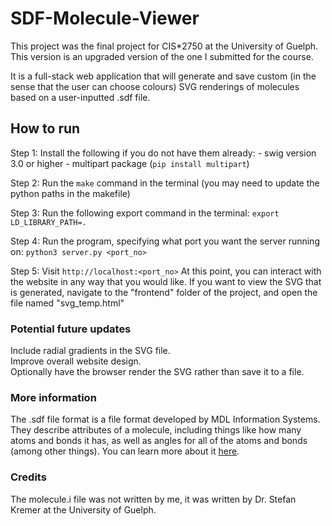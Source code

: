 # SDF-Molecule-Viewer

This project was the final project for CIS*2750 at the University of Guelph. 
This version is an upgraded version of the one I submitted for the course. 

It is a full-stack web application that will generate and save custom (in the sense that the user can choose colours) SVG renderings of molecules based on a user-inputted .sdf file. 

## How to run

Step 1:
    Install the following if you do not have them already:
    - swig version 3.0 or higher
    - multipart package (```pip install multipart```)

Step 2:
    Run the ```make``` command in the terminal (you may need to update the python paths in the makefile)

Step 3:
    Run the following export command in the terminal:
       ```export LD_LIBRARY_PATH=.```

Step 4:
    Run the program, specifying what port you want the server running on:
    ```python3 server.py <port_no>```

Step 5:
    Visit ```http://localhost:<port_no>``` 
At this point, you can interact with the website in any way that you would like. If you want to view the SVG that is generated, navigate to the "frontend" folder of the project, and open the file named "svg_temp.html"


### Potential future updates
Include radial gradients in the SVG file. <br>
Improve overall website design. <br>
Optionally have the browser render the SVG rather than save it to a file. <br>


### More information
The .sdf file format is a file format developed by MDL Information Systems. They describe attributes of a molecule, including things like how many atoms and bonds it has, as well as angles for all of the atoms and bonds (among other things). 
You can learn more about it <a href="https://en.wikipedia.org/wiki/Chemical_table_file#SDF">here</a>.

### Credits
The molecule.i file was not written by me, it was written by Dr. Stefan Kremer at the University of Guelph. 


